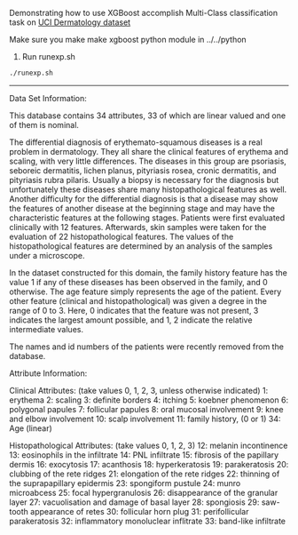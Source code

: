 Demonstrating how to use XGBoost accomplish Multi-Class classification task on [UCI Dermatology dataset](https://archive.ics.uci.edu/ml/datasets/Dermatology)

Make sure you make make xgboost python module in ../../python

1. Run runexp.sh
```bash
./runexp.sh
```
--------------------------------------------------------------------------------------------------------------------------------------

Data Set Information:

This database contains 34 attributes, 33 of which are linear valued and one of them is nominal.

The differential diagnosis of erythemato-squamous diseases is a real problem in dermatology. They all share the clinical features of erythema and scaling, with very little differences. The diseases in this group are psoriasis, seboreic dermatitis, lichen planus, pityriasis rosea, cronic dermatitis, and pityriasis rubra pilaris. Usually a biopsy is necessary for the diagnosis but unfortunately these diseases share many histopathological features as well. Another difficulty for the differential diagnosis is that a disease may show the features of another disease at the beginning stage and may have the characteristic features at the following stages. Patients were first evaluated clinically with 12 features. Afterwards, skin samples were taken for the evaluation of 22 histopathological features. The values of the histopathological features are determined by an analysis of the samples under a microscope.

In the dataset constructed for this domain, the family history feature has the value 1 if any of these diseases has been observed in the family, and 0 otherwise. The age feature simply represents the age of the patient. Every other feature (clinical and histopathological) was given a degree in the range of 0 to 3. Here, 0 indicates that the feature was not present, 3 indicates the largest amount possible, and 1, 2 indicate the relative intermediate values.

The names and id numbers of the patients were recently removed from the database.


Attribute Information:

Clinical Attributes: (take values 0, 1, 2, 3, unless otherwise indicated)
1: erythema
2: scaling
3: definite borders
4: itching
5: koebner phenomenon
6: polygonal papules
7: follicular papules
8: oral mucosal involvement
9: knee and elbow involvement
10: scalp involvement
11: family history, (0 or 1)
34: Age (linear)

Histopathological Attributes: (take values 0, 1, 2, 3)
12: melanin incontinence
13: eosinophils in the infiltrate
14: PNL infiltrate
15: fibrosis of the papillary dermis
16: exocytosis
17: acanthosis
18: hyperkeratosis
19: parakeratosis
20: clubbing of the rete ridges
21: elongation of the rete ridges
22: thinning of the suprapapillary epidermis
23: spongiform pustule
24: munro microabcess
25: focal hypergranulosis
26: disappearance of the granular layer
27: vacuolisation and damage of basal layer
28: spongiosis
29: saw-tooth appearance of retes
30: follicular horn plug
31: perifollicular parakeratosis
32: inflammatory monoluclear inflitrate
33: band-like infiltrate


